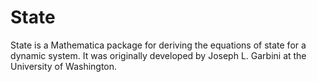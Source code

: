 # State
State is a Mathematica package for deriving the equations of state for a dynamic system. It was originally developed by Joseph L. Garbini at the University of Washington.
